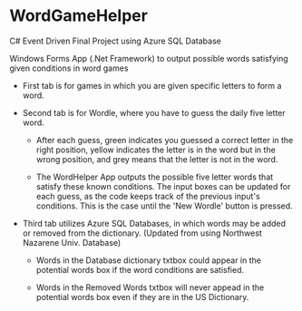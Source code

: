 # WordGameHelper
C# Event Driven Final Project using Azure SQL Database

Windows Forms App (.Net Framework) to output possible words satisfying given conditions in word games

- First tab is for games in which you are given specific letters to form a word.

- Second tab is for Wordle, where you have to guess the daily five letter word. 

  - After each guess, green indicates you guessed a correct letter in the right position, yellow indicates the letter is in the word but in the wrong position,
  and grey means that the letter is not in the word.
  
  - The WordHelper App outputs the possible five letter words that satisfy these known conditions. The input boxes can be updated for each guess, as the code keeps track of the previous input's conditions. This is the case until the 'New Wordle' button is pressed.
  
 
- Third tab utilizes Azure SQL Databases, in which words may be added or removed from the dictionary. (Updated from using Northwest Nazarene Univ. Database)
 
  - Words in the Database dictionary txtbox could appear in the potential words box if the word conditions are satisfied. 
  
  - Words in the Removed Words txtbox will never appead in the potential words box even if they are in the US Dictionary.
